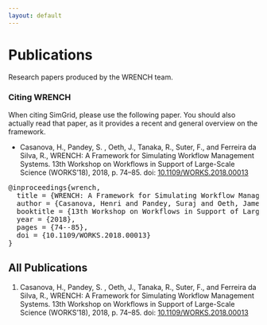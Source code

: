 ```yaml
---
layout: default
---
```


<div class="page-header">
    <div class="container">
        <div class="row">
            <div class="col-lg-6 col-md-6 col-sm-6 col-xs-12">
                <div class="page-section">
                    <h1 class="page-title ">Publications</h1>
                    <div class="page-breadcrumb">
                        Research papers produced by the WRENCH team.
                    </div>
                </div>
            </div>
            <div class="col-lg-6 col-md-6 col-sm-6 hidden-xs">
                <div class="page-section">
                    <p>
                        <!-- ADD GENERAL TEXT ABOUT DOWNLOADS --> 
                    </p>
                </div>
            </div>
        </div>
    </div>
</div>

<div class="space-small">
    <div class="container">
        <div class="row">
            <div class="col-lg-12 col-md-12 col-sm-12 col-xs-12">
                <div class="plan-block">
                    <div class="plan-header">
                        <h3>Citing WRENCH</h3>
                    </div>
                    <div class="plan-content">
                        <p>When citing SimGrid, please use the following paper. You should also actually read 
                        that paper, as it provides a recent and general overview on the framework.</p>
                        <ul class="angle angle-right">
                          <li>
                            Casanova, H., Pandey, S. , Oeth, J., Tanaka, R., Suter, F., and Ferreira da Silva, R., 
                            WRENCH: A Framework for Simulating Workflow Management Systems. 13th Workshop on Workflows 
                            in Support of Large-Scale Science (WORKS’18), 2018, p. 74–85.
                            doi: <a href="http://dx.doi.org/10.1109/WORKS.2018.00013" target="_blank">10.1109/WORKS.2018.00013</a>
                          </li> 
                        </ul>
                        <pre>
@inproceedings{wrench,
  title = {WRENCH: A Framework for Simulating Workflow Management Systems},
  author = {Casanova, Henri and Pandey, Suraj and Oeth, James and Tanaka, Ryan and Suter, Frederic and Ferreira da Silva, Rafael},
  booktitle = {13th Workshop on Workflows in Support of Large-Scale Science (WORKS'18)},
  year = {2018},
  pages = {74--85},
  doi = {10.1109/WORKS.2018.00013}
}</pre>
                    </div>
                </div>
            </div>
        </div>
    </div>
</div>


<div class="space-large" style="padding-top: 0">
    <div class="container">
        <div class="row">
            <div class="col-lg-12 col-md-12 col-sm-12 col-xs-12">
              <h2>All Publications</h2>
              <ol reversed>
                <li>
                  Casanova, H., Pandey, S. , Oeth, J., Tanaka, R., Suter, F., and Ferreira da Silva, R., 
                  WRENCH: A Framework for Simulating Workflow Management Systems. 13th Workshop on Workflows 
                  in Support of Large-Scale Science (WORKS’18), 2018, p. 74–85.
                  doi: <a href="http://dx.doi.org/10.1109/WORKS.2018.00013" target="_blank">10.1109/WORKS.2018.00013</a>
                </li>
              </ol>
            </div>
        </div>
    </div>
</div>
